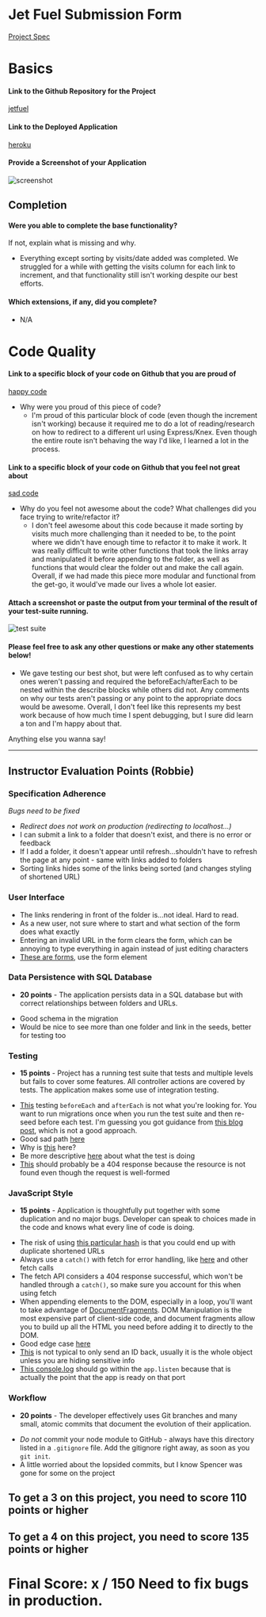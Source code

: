 # Jet Fuel Submission Form

[Project Spec](http://frontend.turing.io/projects/jet-fuel.html)

# Basics

#### Link to the Github Repository for the Project
[jetfuel](https://github.com/devthehuman/jet-fuel)

#### Link to the Deployed Application
[heroku](https://dd-sh-jetfuel.herokuapp.com/)

#### Provide a Screenshot of your Application
![screenshot](https://github.com/devthehuman/jet-fuel/blob/master/app/assets/images/screenshot.png)

## Completion

#### Were you able to complete the base functionality?

If not, explain what is missing and why.
  * Everything except sorting by visits/date added was completed. We struggled for a while with getting the visits column for each link to increment, and that functionality still isn't working despite our best efforts. 

#### Which extensions, if any, did you complete?
  * N/A
# Code Quality

#### Link to a specific block of your code on Github that you are proud of
[happy code](https://github.com/devthehuman/jet-fuel/blob/master/server.js#L92-L105)

* Why were you proud of this piece of code?
  * I'm proud of this particular block of code (even though the increment isn't working) because it required me to do a lot of reading/research on how to redirect to a different url using Express/Knex. Even though the entire route isn't behaving the way I'd like, I learned a lot in the process.

#### Link to a specific block of your code on Github that you feel not great about
[sad code](https://github.com/devthehuman/jet-fuel/blob/master/app/index.js#L80-L94)

* Why do you feel not awesome about the code? What challenges did you face trying to write/refactor it?
  * I don't feel awesome about this code because it made sorting by visits much more challenging than it needed to be, to the point where we didn't have enough time to refactor it to make it work. It was really difficult to write other functions that took the links array and manipulated it before appending to the folder, as well as functions that would clear the folder out and make the call again. Overall, if we had made this piece more modular and functional from the get-go, it would've made our lives a whole lot easier. 

#### Attach a screenshot or paste the output from your terminal of the result of your test-suite running.

![test suite](https://github.com/devthehuman/jet-fuel/blob/master/app/assets/images/test-screenshot.png)

#### Please feel free to ask any other questions or make any other statements below!
  * We gave testing our best shot, but were left confused as to why certain ones weren't passing and required the beforeEach/afterEach to be nested within the describe blocks while others did not. Any comments on why our tests aren't passing or any point to the appropriate docs would be awesome. Overall, I don't feel like this represents my best work because of how much time I spent debugging, but I sure did learn a ton and I'm happy about that.

Anything else you wanna say!

-----


## Instructor Evaluation Points (Robbie)

### Specification Adherence

<!-- * **50 points**: No approach was taken that is counter to the spirit of the project and its learning goals. There are no features missing from above that make the application feel incomplete or hard to use. -->

*Bugs need to be fixed*
- _Redirect does not work on production (redirecting to localhost...)_
- I can submit a link to a folder that doesn't exist, and there is no error or feedback
- If I add a folder, it doesn't appear until refresh...shouldn't have to refresh the page at any point - same with links added to folders
- Sorting links hides some of the links being sorted (and changes styling of shortened URL)

### User Interface

<!-- * **15 points** - The application has many strong pages/interactions, but a few holes in lesser-used functionality.
* **7 points** - The application shows effort in the interface, but the result is not effective. The evaluator has some difficulty using the application when reviewing the features in the user stories.
* **0 points** - The application is confusing or difficult to use. -->

- The links rendering in front of the folder is...not ideal. Hard to read.
- As a new user, not sure where to start and what section of the form does what exactly
- Entering an invalid URL in the form clears the form, which can be annoying to type everything in again instead of just editing characters
- [These are forms](https://github.com/devthehuman/jet-fuel/blob/master/app/index.html#L13-L21), use the form element

### Data Persistence with SQL Database

* **20 points** - The application persists data in a SQL database but with correct relationships between folders and URLs.

- Good schema in the migration
- Would be nice to see more than one folder and link in the seeds, better for testing too

### Testing

* **15 points** - Project has a running test suite that tests and multiple levels but fails to cover some features. All controller actions are covered by tests. The application makes some use of integration testing.

- [This](https://github.com/devthehuman/jet-fuel/blob/master/test/routes.spec.js#L33-L48) testing `beforeEach` and `afterEach` is not what you're looking for. You want to run migrations once when you run the test suite and then re-seed before each test. I'm guessing you got guidance from [this blog post](http://mherman.org/blog/2016/04/28/test-driven-development-with-node/#.WVxKZdPyusx), which is not a good approach.
- Good sad path [here](https://github.com/devthehuman/jet-fuel/blob/master/test/routes.spec.js#L73)
- Why is [this](https://github.com/devthehuman/jet-fuel/blob/master/test/routes.spec.js#L129-L134) here?
- Be more descriptive [here](https://github.com/devthehuman/jet-fuel/blob/master/test/routes.spec.js#L181) about what the test is doing
- [This](https://github.com/devthehuman/jet-fuel/blob/master/test/routes.spec.js#L203) should probably be a 404 response because the resource is not found even though the request is well-formed

### JavaScript Style

* **15 points** - Application is thoughtfully put together with some duplication and no major bugs. Developer can speak to choices made in the code and knows what every line of code is doing.

- The risk of using [this particular hash](https://github.com/devthehuman/jet-fuel/blob/master/app/index.js#L63) is that you could end up with duplicate shortened URLs
- Always use a `catch()` with fetch for error handling, like [here](https://github.com/devthehuman/jet-fuel/blob/master/app/index.js#L15-L19) and other fetch calls
- The fetch API considers a 404 response successful, which won't be handled through a `catch()`, so make sure you account for this when using fetch
- When appending elements to the DOM, especially in a loop, you'll want to take advantage of [DocumentFragments](https://developer.mozilla.org/en-US/docs/Web/API/DocumentFragment). DOM Manipulation is the most expensive part of client-side code, and document fragments allow you to build up all the HTML you need before adding it to directly to the DOM.
- Good edge case [here](https://github.com/devthehuman/jet-fuel/blob/master/server.js#L44-L46)
- [This](https://github.com/devthehuman/jet-fuel/blob/master/server.js#L67) is not typical to only send an ID back, usually it is the whole object unless you are hiding sensitive info
- [This console.log](https://github.com/devthehuman/jet-fuel/blob/master/server.js#L111) should go within the `app.listen` because that is actually the point that the app is ready on that port

### Workflow

* **20 points** - The developer effectively uses Git branches and many small, atomic commits that document the evolution of their application.


- *Do not* commit your node module to GitHub - always have this directory listed in a `.gitignore` file. Add the gitignore right away, as soon as you `git init`.
- A little worried about the lopsided commits, but I know Spencer was gone for some on the project

## To get a 3 on this project, you need to score 110 points or higher
## To get a 4 on this project, you need to score 135 points or higher

# Final Score: x / 150 Need to fix bugs in production.